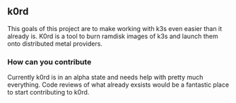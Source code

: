 ## k0rd

 This goals of this project are to make working with k3s even easier than it
 already is. K0rd is a tool to burn ramdisk images of k3s and launch them onto
 distributed metal providers.

 ### How can you contribute

 Currently k0rd is in an alpha state and needs help with pretty much everything. Code reviews of what already exsists would be a fantastic place to start contributing to k0rd.

